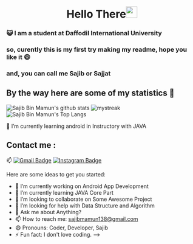 <h1 align="center">Hello There<img src="https://github.com/souvikguria98/souvikguria98/blob/master/Hi.gif" width="30"> </h1>

### :smiley_cat: I am a student at Daffodil International University

### so, curently this is my first try making my readme, hope you like it 😄
### and, you can call me Sajib or Sajjat



## By the way here are some of my statistics 🚀
![Sajib Bin Mamun's github stats](https://github-readme-stats.vercel.app/api?username=SajibMamun&show_icons=true&theme=tokyonight)
<img src="https://github-readme-streak-stats.herokuapp.com/?user=SajibMamun&theme=tokyonight" alt="mystreak"/>
![Sajib Bin Mamun's Top Langs](https://github-readme-stats.vercel.app/api/top-langs/?username=SajibMamun&theme=tokyonight&layout=compact)

🌱 I’m currently learning android in Instructory with JAVA



## Contact me : 
📫 [![Gmail Badge](https://img.shields.io/badge/-sajibmamun138@gmail.com-blue?style=flat-roundedrectangle&logo=Gmail&logoColor=white&link=mailto:sajibmamun138@gmail.com)](sajibmamun138@gmail.com)
[![Instagram Badge](https://img.shields.io/badge/-sajibmamun-E4405F?style=flat-roundedrectangle&logo=instagram&logoColor=white&link=https://www.instagram.com/sajib_mamun/)](https://www.instagram.com/sajib_mamun/)



Here are some ideas to get you started:

- 🔭 I’m currently working on Android App Development
- 🌱 I’m currently learning  JAVA Core Part
- 👯 I’m looking to collaborate on Some Awesome Project
- 🤔 I’m looking for help with Data Structure and Algorithm
- 💬 Ask me about Anything? 
- 📫 How to reach me: sajibmamun138@gmail.com 
- 😄 Pronouns: Coder, Developer, Sajib
- ⚡ Fun fact: I don't love coding.
-->
